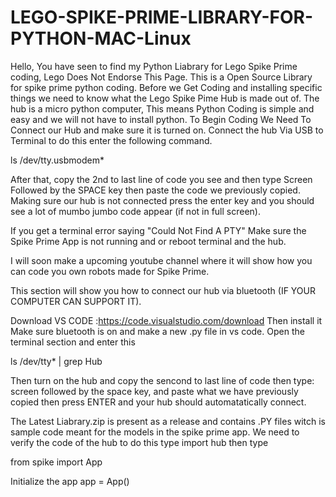 # LEGO-SPIKE-PRIME-LIBRARY-FOR-PYTHON-MAC-Linux

Hello, You have seen to find my Python Liabrary for Lego Spike Prime coding, Lego Does Not Endorse This Page. 
This is a Open Source Library for spike prime python coding.
Before we Get Coding and installing specific things we need to know what the Lego Spike Pime Hub is made out of.
The hub is a micro python computer, This means Python Coding is simple and easy and we will not have to install python.
To Begin Coding We Need To Connect our Hub and make sure it is turned on. Connect the hub Via USB to Terminal to do this enter the following command.

ls /dev/tty.usbmodem*
        
After that, copy the 2nd to last line of code you see and then type     Screen    Followed by the SPACE key then paste the code we previously copied.            Making sure our hub is not connected press the enter key and you should see a lot of mumbo jumbo code appear (if not in full screen).

If you get a terminal error saying "Could Not Find A PTY" Make sure the Spike Prime App is not running and or reboot terminal and the hub.

I will soon make a upcoming youtube channel where it will show how you can code you own robots made for Spike Prime. 

This section will show you how to connect our hub via bluetooth (IF YOUR COMPUTER CAN SUPPORT IT).

Download VS CODE :https://code.visualstudio.com/download  Then install it
Make sure bluetooth is on and make a new .py file in vs code.
Open the terminal section and enter this

ls /dev/tty* | grep Hub

Then turn on the hub and copy the sencond to last line of code then type: screen        followed by the space key, and paste what we have previously copied then press ENTER and your hub should automatatically connect.


The Latest Liabrary.zip is present as a release and contains .PY files witch is sample code meant for the models in the spike prime app.
We need to verify the code of the hub to do this type    import hub   then type  


from spike import App


Initialize the app
app = App()

